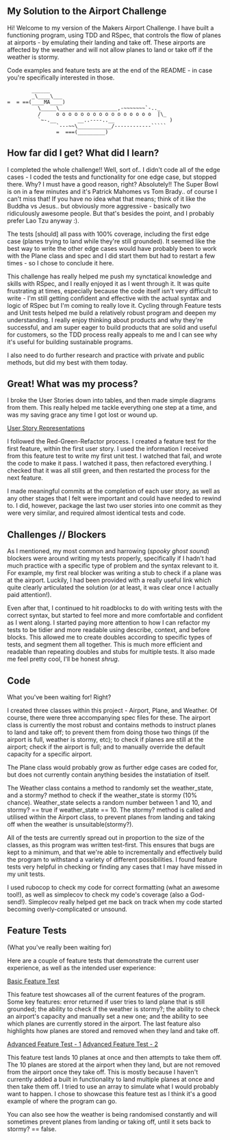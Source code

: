 ## My Solution to the Airport Challenge ##

Hi! Welcome to my version of the Makers Airport Challenge. I have built a functioning program, using TDD and RSpec, that controls the flow of planes at airports - by emulating their landing and take off. These airports are affected by the weather and will not allow planes to land or take off if the weather is stormy.

Code examples and feature tests are at the end of the README - in case you're specifically interested in those.

```
        ______
        _\____\___
=  = ==(____MA____)
          \_____\___________________,-~~~~~~~`-.._
          /     o o o o o o o o o o o o o o o o  |\_
          `~-.__       __..----..__                  )
                `---~~\___________/------------`````
                =  ===(_________)

```

## How far did I get? What did I learn? ##

I completed the whole challenge!! Well, sort of.. I didn't code all of the edge cases - I coded the tests and functionality for one edge case, but stopped there. Why? I must have a good reason, right? Absolutely!! The Super Bowl is on in a few minutes and it's Patrick Mahomes vs Tom Brady.. of course I can't miss that! If you have no idea what that means; think of it like the Buddha vs Jesus.. but obviously more aggressive - basically two ridiculously awesome people. But that's besides the point, and I probably prefer Lao Tzu anyway :).

The tests [should] all pass with 100% coverage, including the first edge case (planes trying to land while they're still grounded). It seemed like the best way to write the other edge cases would have probably been to work with the Plane class and spec and I did start them but had to restart a few times - so I chose to conclude it here.

This challenge has really helped me push my synctatical knowledge and skills with RSpec, and I really enjoyed it as I went through it. It was quite frustrating at times, especially because the code itself isn't very difficult to write - I'm still getting confident and effective with the actual syntax and logic of RSpec but I'm coming to really love it. Cycling through Feature tests and Unit tests helped me build a relatively robust program and deepen my understanding. I really enjoy thinking about products and why they're successful, and am super eager to build products that are solid and useful for customers, so the TDD process really appeals to me and I can see why it's useful for building sustainable programs.

I also need to do further research and practice with private and public methods, but did my best with them today.

## Great! What was my process? ##
I broke the User Stories down into tables, and then made simple diagrams from them. This really helped me tackle everything one step at a time, and was my saving grace any time I got lost or wound up.

[User Story Representations](docs/user_story_reps.pdf)

I followed the Red-Green-Refactor process. I created a feature test for the first feature, within the first user story. I used the information I received from this feature test to write my first unit test. I watched that fail, and wrote the code to make it pass. I watched it pass, then refactored everything. I checked that it was all still green, and then restarted the process for the next feature.

I made meaningful commits at the completion of each user story, as well as any other stages that I felt were important and could have needed to rewind to. I did, however, package the last two user stories into one commit as they were very similar, and required almost identical tests and code.

## Challenges // Blockers ##

As I mentioned, my most common and harrowing (*spooky ghost sound*) blockers were around writing my tests properly, specifically if I hadn't had much practice with a specific type of problem and the syntax relevant to it. For example, my first real blocker was writing a stub to check if a plane was at the airport. Luckily, I had been provided with a really useful link which quite clearly articulated the solution (or at least, it was clear once I actually paid attention!).

Even after that, I continued to hit roadblocks to do with writing tests with the correct syntax, but started to feel more and more comfortable and confident as I went along. I started paying more attention to how I can refactor my tests to be tidier and more readable using describe, context, and before blocks. This allowed me to create doubles according to specific types of tests, and segment them all together. This is much more efficient and readable than repeating doubles and stubs for multiple tests. It also made me feel pretty cool, I'll be honest *shrug*.

## Code ##
What you've been waiting for! Right?

I created three classes within this project - Airport, Plane, and Weather. Of course, there were three accompanying spec files for these. The airport class is currently the most robust and contains methods to instruct planes to land and take off; to prevent them from doing those two things (if the airport is full, weather is stormy, etc); to check if planes are still at the airport; check if the airport is full; and to manually override the default capacity for a specific airport.

The Plane class would probably grow as further edge cases are coded for, but does not currently contain anything besides the instatiation of itself.

The Weather class contains a method to randomly set the weather_state, and a stormy? method to check if the weather_state is stormy (10% chance). Weather_state selects a random number between 1 and 10, and stormy? == true if weather_state == 10. The stormy? method is called and utilised within the Airport class, to prevent planes from landing and taking off when the weather is unsuitable(stormy?).

All of the tests are currently spread out in proportion to the size of the classes, as this program was written test-first. This ensures that bugs are kept to a minimum, and that we're able to incrementally and effectively build the program to withstand a variety of different possibilities. I found feature tests very helpful in checking or finding any cases that I may have missed in my unit tests.

I used rubocop to check my code for correct formatting (what an awesome tool!), as well as simplecov to check my code's coverage (also a God-send!). Simplecov really helped get me back on track when my code started becoming overly-complicated or unsound.

## Feature Tests ##

(What you've really been waiting for)

Here are a couple of feature tests that demonstrate the current user experience, as well as the intended user experience:

[Basic Feature Test](docs/airport_challenge_basic_feature_test.png)

This feature test showcases all of the current features of the program. Some key features: error returned if user tries to land plane that is still grounded; the ability to check if the weather is stormy?; the ability to check an airport's capacity and manually set a new one; and the ability to see which planes are currently stored in the airport. The last feature also highlights how planes are stored and removed when they land and take off.

[Advanced Feature Test - 1](docs/airport_challenge_advanced_feature_test_1.png)
[Advanced Feature Test - 2](docs/airport_challenge_advanced_feature_test_2.png)

This feature test lands 10 planes at once and then attempts to take them off. The 10 planes are stored at the airport when they land, but are not removed from the airport once they take off. This is mostly because I haven't currently added a built in functionality to land multiple planes at once and then take them off. I tried to use an array to simulate what I would probably want to happen. I chose to showcase this feature test as I think it's a good example of where the program can go.

You can also see how the weather is being randomised constantly and will sometimes prevent planes from landing or taking off, until it sets back to stormy? == false.
